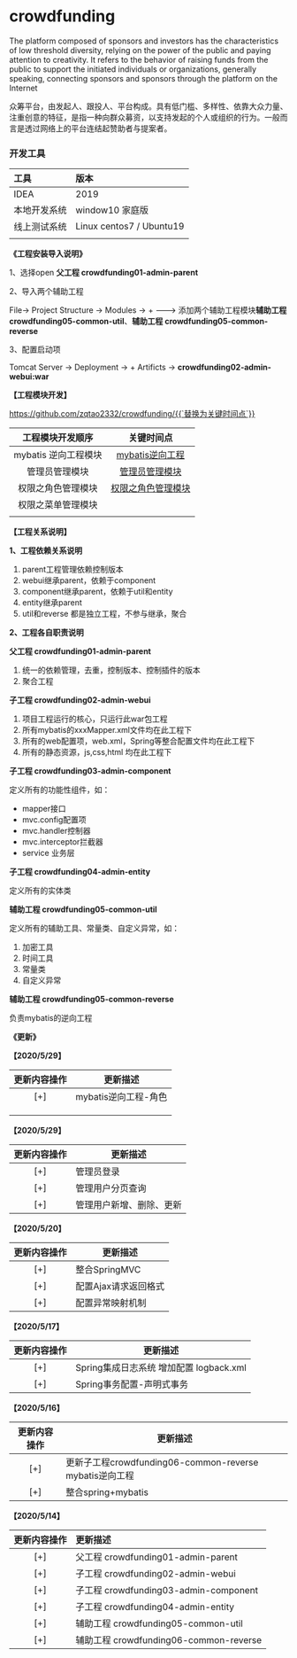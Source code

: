# crowdfunding
 The platform composed of sponsors and investors has the characteristics of low threshold diversity, relying on the power of the public and paying attention to creativity. It refers to the behavior of raising funds from the public to support the initiated individuals or organizations, generally speaking, connecting sponsors and sponsors through the platform on the Internet

众筹平台，由发起人、跟投人、平台构成。具有低门槛、多样性、依靠大众力量、注重创意的特征，是指一种向群众募资，以支持发起的个人或组织的行为。一般而言是透过网络上的平台连结起赞助者与提案者。

### 开发工具

| 工具         | 版本                      |
| :----------- | :------------------------ |
| IDEA         | 2019                      |
| 本地开发系统 | window10 家庭版           |
| 线上测试系统 | Linux centos7  / Ubuntu19 |
|              |                           |

**《工程安装导入说明》**

1、选择open  **父工程 crowdfunding01-admin-parent**

2、导入两个辅助工程

File-> Project Structure -> Modules -> + ---> 添加两个辅助工程模块**辅助工程 crowdfunding05-common-util**、**辅助工程 crowdfunding05-common-reverse**

3、配置启动项

Tomcat Server -> Deployment -> + Artificts -> **crowdfunding02-admin-webui:war**

**【工程模块开发】**

https://github.com/zqtao2332/crowdfunding/{{`替换为关键时间点`}}

|   工程模块开发顺序   |                          关键时间点                          |
| :------------------: | :----------------------------------------------------------: |
| mybatis 逆向工程模块 | [mybatis逆向工程](https://github.com/zqtao2332/crowdfunding/tree/929ebd09e199977d7a7f72dc59f6a716e11f7896) |
|    管理员管理模块    | [管理员管理模块](https://github.com/zqtao2332/crowdfunding/tree/40ce306d1552911a0adc50d334e7647c6ff3e1de) |
|  权限之角色管理模块  | [权限之角色管理模块](https://github.com/zqtao2332/crowdfunding/tree/21f8e19ab9bee86318f45cc42174c735a8afe474) |
|  权限之菜单管理模块  |                                                              |
|                      |                                                              |

**【工程关系说明】**

**1、工程依赖关系说明**

1. parent工程管理依赖控制版本
2. webui继承parent，依赖于component
3. component继承parent，依赖于util和entity
4. entity继承parent
5. util和reverse 都是独立工程，不参与继承，聚合

**2、工程各自职责说明**

**父工程 crowdfunding01-admin-parent**

1. 统一的依赖管理，去重，控制版本、控制插件的版本
2. 聚合工程

**子工程 crowdfunding02-admin-webui**

1. 项目工程运行的核心，只运行此war包工程
2. 所有mybatis的xxxMapper.xml文件均在此工程下
3. 所有的web配置项，web.xml，Spring等整合配置文件均在此工程下
4. 所有的静态资源，js,css,html 均在此工程下

**子工程 crowdfunding03-admin-component**

  定义所有的功能性组件，如：

- mapper接口
- mvc.config配置项
- mvc.handler控制器
- mvc.interceptor拦截器
- service 业务层

**子工程 crowdfunding04-admin-entity**

  定义所有的实体类

**辅助工程 crowdfunding05-common-util**

定义所有的辅助工具、常量类、自定义异常，如：

1. 加密工具
2. 时间工具
3. 常量类
4. 自定义异常

**辅助工程 crowdfunding05-common-reverse**

负责mybatis的逆向工程

**《更新》**

**【2020/5/29】**

| 更新内容操作 | 更新描述             |
| :----------: | -------------------- |
|     [+]      | mybatis逆向工程-角色 |
|              |                      |
|              |                      |
|              |                      |

**【2020/5/29】**

| 更新内容操作 | 更新描述                 |
| :----------: | ------------------------ |
|     [+]      | 管理员登录               |
|     [+]      | 管理用户分页查询         |
|     [+]      | 管理用户新增、删除、更新 |

**【2020/5/20】**

| 更新内容操作 | 更新描述             |
| :----------: | -------------------- |
|     [+]      | 整合SpringMVC        |
|     [+]      | 配置Ajax请求返回格式 |
|     [+]      | 配置异常映射机制     |

**【2020/5/17】**

| 更新内容操作 | 更新描述                                |
| :----------: | --------------------------------------- |
|     [+]      | Spring集成日志系统 增加配置 logback.xml |
|     [+]      | Spring事务配置-声明式事务               |

**【2020/5/16】**

| 更新内容操作 | 更新描述                                                 |
| :----------: | -------------------------------------------------------- |
|     [+]      | 更新子工程crowdfunding06-common-reverse  mybatis逆向工程 |
|     [+]      | 整合spring+mybatis                                       |

**【2020/5/14】**

| 更新内容操作 | 更新描述                               |
| :----------: | :------------------------------------- |
|     [+]      | 父工程 crowdfunding01-admin-parent     |
|     [+]      | 子工程 crowdfunding02-admin-webui      |
|     [+]      | 子工程 crowdfunding03-admin-component  |
|     [+]      | 子工程 crowdfunding04-admin-entity     |
|     [+]      | 辅助工程 crowdfunding05-common-util    |
|     [+]      | 辅助工程 crowdfunding06-common-reverse |

